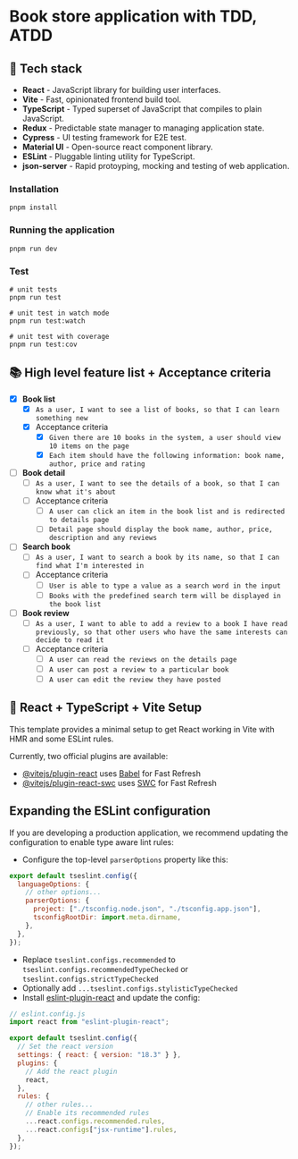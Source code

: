 # Book store application with TDD, ATDD

## 🎉 Tech stack

- **React** - JavaScript library for building user interfaces.
- **Vite** - Fast, opinionated frontend build tool.
- **TypeScript** - Typed superset of JavaScript that compiles to plain JavaScript.
- **Redux** - Predictable state manager to managing application state.
- **Cypress** - UI testing framework for E2E test.
- **Material UI** - Open-source react component library.
- **ESLint** - Pluggable linting utility for TypeScript.
- **json-server** - Rapid protoyping, mocking and testing of web application.

### Installation

```shell
pnpm install
```

### Running the application

```shell
pnpm run dev
```

### Test

```shell
# unit tests
pnpm run test

# unit test in watch mode
pnpm run test:watch

# unit test with coverage
pnpm run test:cov
```

## 📚 High level feature list + Acceptance criteria

- [x] **Book list**
  - [x] `As a user, I want to see a list of books, so that I can learn something new`
  - [x] Acceptance criteria
    - [x] `Given there are 10 books in the system, a user should view 10 items on the page`
    - [x] `Each item should have the following information: book name, author, price and rating`
- [ ] **Book detail**
  - [ ] `As a user, I want to see the details of a book, so that I can know what it's about`
  - [ ] Acceptance criteria
    - [ ] `A user can click an item in the book list and is redirected to details page`
    - [ ] `Detail page should display the book name, author, price, description and any reviews`
- [ ] **Search book**
  - [ ] `As a user, I want to search a book by its name, so that I can find what I'm interested in`
  - [ ] Acceptance criteria
    - [ ] `User is able to type a value as a search word in the input`
    - [ ] `Books with the predefined search term will be displayed in the book list`
- [ ] **Book review**
  - [ ] `As a user, I want to able to add a review to a book I have read previously, so that other users who have the same interests can decide to read it`
  - [ ] Acceptance criteria
    - [ ] `A user can read the reviews on the details page`
    - [ ] `A user can post a review to a particular book`
    - [ ] `A user can edit the review they have posted`

## 🚀 React + TypeScript + Vite Setup

This template provides a minimal setup to get React working in Vite with HMR and some ESLint rules.

Currently, two official plugins are available:

- [@vitejs/plugin-react](https://github.com/vitejs/vite-plugin-react/blob/main/packages/plugin-react/README.md) uses [Babel](https://babeljs.io/) for Fast Refresh
- [@vitejs/plugin-react-swc](https://github.com/vitejs/vite-plugin-react-swc) uses [SWC](https://swc.rs/) for Fast Refresh

## Expanding the ESLint configuration

If you are developing a production application, we recommend updating the configuration to enable type aware lint rules:

- Configure the top-level `parserOptions` property like this:

```js
export default tseslint.config({
  languageOptions: {
    // other options...
    parserOptions: {
      project: ["./tsconfig.node.json", "./tsconfig.app.json"],
      tsconfigRootDir: import.meta.dirname,
    },
  },
});
```

- Replace `tseslint.configs.recommended` to `tseslint.configs.recommendedTypeChecked` or `tseslint.configs.strictTypeChecked`
- Optionally add `...tseslint.configs.stylisticTypeChecked`
- Install [eslint-plugin-react](https://github.com/jsx-eslint/eslint-plugin-react) and update the config:

```js
// eslint.config.js
import react from "eslint-plugin-react";

export default tseslint.config({
  // Set the react version
  settings: { react: { version: "18.3" } },
  plugins: {
    // Add the react plugin
    react,
  },
  rules: {
    // other rules...
    // Enable its recommended rules
    ...react.configs.recommended.rules,
    ...react.configs["jsx-runtime"].rules,
  },
});
```
